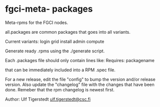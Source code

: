 # fgci-meta- packages
Meta-rpms for the FGCI nodes.

all.packages are common packages that goes into all variants.

Current variants: login grid install admin compute

Generate ready .rpms using the ./generate script.

Each .packages file should only contain lines like:
Requires: packagename 

that can be immediately included into a RPM .spec file.

For a new release, edit the file "config" to bump the version and/or release version. 
Also update the "changelog" file with the changes that have been done.
Remeber that the rpm changelog is newest first.




Author: Ulf Tigerstedt <ulf.tigerstedt@csc.fi>

